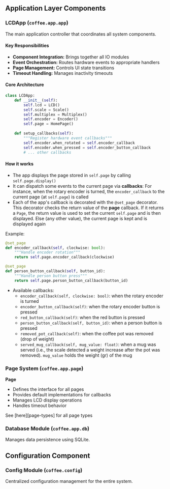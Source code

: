 
## Application Layer Components

### LCDApp (`coffee.app.app`)

The main application controller that coordinates all system components.

#### Key Responsibilities

- **Component Integration:** Brings together all IO modules
- **Event Orchestration:** Routes hardware events to appropriate handlers
- **Page Management:** Controls UI state transitions
- **Timeout Handling:** Manages inactivity timeouts

#### Core Architecture

```python
class LCDApp:
    def __init__(self):
        self.lcd = LCD()
        self.scale = Scale()
        self.multiplex = Multiplex()
        self.encoder = Encoder()
        self.page = HomePage()
        
    def setup_callbacks(self):
        """Register hardware event callbacks"""
        self.encoder.when_rotated = self.encoder_callback
        self.encoder.when_pressed = self.encoder_button_callback
        # ... other callbacks
```

#### How it works
* The app displays the page stored in `self.page` by calling `self.page.display()`
* It can dispatch some events to the current page via **callbacks**: For instance, when the rotary encoder is turned, the `encoder_callback` to the current page (at `self.page`) is called
* Each of the app's callback is decorated with the `@set_page` decorator. This decorator checks the return value of the **page** callback. If it returns a `Page`, the return value is used to set the current `self.page` and is then displayed. Else (any other value), the current page is kept and is displayed again

Example: 

```python
@set_page
def encoder_callback(self, clockwise: bool):
    """Handle encoder rotation"""
    return self.page.encoder_callback(clockwise)

@set_page
def person_button_callback(self, button_id):
    """Handle person button press"""
    return self.page.person_button_callback(button_id)
```

* Available callbacks:
     * `encoder_callback(self, clockwise: bool)`: when the rotary encoder is turned
     * `encoder_button_callback(self)`: when the rotary encoder button is pressed
     * `red_button_callback(self)`: when the red button is pressed
     * `person_button_callback(self, button_id)`: when a person button is pressed
     * `removed_pot_callback(self)`: when the coffee pot was removed (drop of weight)
     * `served_mug_callback(self, mug_value: float)`: when a mug was served (i.e., the scale detected a weight increase after the pot was removed). `mug_value` holds the weight (gr) of the mug


### Page System (`coffee.app.page`)


**Page**
- Defines the interface for all pages
- Provides default implementations for callbacks
- Manages LCD display operations
- Handles timeout behavior

See [here][page-types] for all page types

### Database Module (`coffee.app.db`)

Manages data persistence using SQLite.

## Configuration Component

### Config Module (`coffee.config`)

Centralized configuration management for the entire system.
